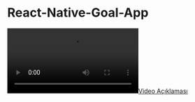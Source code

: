 ﻿# React-Native-Goal-App
[![Video Açıklaması](https://github.com/siracalaks/React-Native-Goal-App/assets/react-native.mp4)](https://github.com/siracalaks/React-Native-Goal-App/assets/react-native.mp4)

